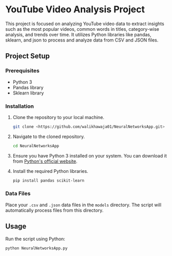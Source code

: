 # YouTube Video Analysis Project

This project is focused on analyzing YouTube video data to extract insights such as the most popular videos, common words in titles, category-wise analysis, and trends over time. It utilizes Python libraries like pandas, sklearn, and json to process and analyze data from CSV and JSON files.

## Project Setup

### Prerequisites

- Python 3
- Pandas library
- Sklearn library

### Installation

1. Clone the repository to your local machine.

    ```bash
    git clone <https://github.com/walikhawaja01/NeuralNetworksApp.git>
    ```

2. Navigate to the cloned repository.

    ```bash
    cd NeuralNetworksApp
    ```

3. Ensure you have Python 3 installed on your system. You can download it from [Python's official website](https://www.python.org/downloads/).

4. Install the required Python libraries.

    ```bash
    pip install pandas scikit-learn
    ```

### Data Files

Place your `.csv` and `.json` data files in the `models` directory. The script will automatically process files from this directory.

## Usage

Run the script using Python:

```bash
python NeuralNetworksApp.py
